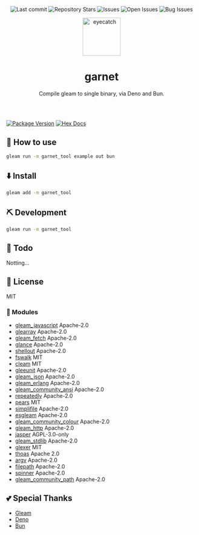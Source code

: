 <div align="center">

![Last commit](https://img.shields.io/github/last-commit/Comamoca/garnet?style=flat-square)
![Repository Stars](https://img.shields.io/github/stars/Comamoca/garnet?style=flat-square)
![Issues](https://img.shields.io/github/issues/Comamoca/garnet?style=flat-square)
![Open Issues](https://img.shields.io/github/issues-raw/Comamoca/garnet?style=flat-square)
![Bug Issues](https://img.shields.io/github/issues/Comamoca/garnet/bug?style=flat-square)

<img src="https://emoji2svg.deno.dev/api/🦊" alt="eyecatch" height="100">

# garnet

Compile gleam to single binary, via Deno and Bun. 

<br>
<br>


</div>

[![Package Version](https://img.shields.io/hexpm/v/garnet)](https://hex.pm/packages/garnet)
[![Hex Docs](https://img.shields.io/badge/hex-docs-ffaff3)](https://hexdocs.pm/garnet/)

<div align="center">

</div>

## 🚀 How to use

```sh
gleam run -m garnet_tool example out bun
```

## ⬇️  Install

```sh
gleam add -m garnet_tool
```

## ⛏️ Development

```sh
gleam run -m garnet_tool
```

## 📝 Todo

Notting...

## 📜 License

MIT

### 🧩 Modules

- [gleam_javascript](https://hexdocs.pm/gleam_javascript)   Apache-2.0
- [glearray](https://hexdocs.pm/glearray)   Apache-2.0
- [gleam_fetch](https://hexdocs.pm/gleam_fetch)   Apache-2.0
- [glance](https://hexdocs.pm/glance)   Apache-2.0
- [shellout](https://hexdocs.pm/shellout)   Apache-2.0
- [fswalk](https://hexdocs.pm/fswalk)   MIT
- [cleam](https://hexdocs.pm/cleam)   MIT
- [gleeunit](https://hexdocs.pm/gleeunit)   Apache-2.0
- [gleam_json](https://hexdocs.pm/gleam_json)   Apache-2.0
- [gleam_erlang](https://hexdocs.pm/gleam_erlang)   Apache-2.0
- [gleam_community_ansi](https://hexdocs.pm/gleam_community_ansi)   Apache-2.0
- [repeatedly](https://hexdocs.pm/repeatedly)   Apache-2.0
- [pears](https://hexdocs.pm/pears)   MIT
- [simplifile](https://hexdocs.pm/simplifile)   Apache-2.0
- [esgleam](https://hexdocs.pm/esgleam)   Apache-2.0
- [gleam_community_colour](https://hexdocs.pm/gleam_community_colour)   Apache-2.0
- [gleam_http](https://hexdocs.pm/gleam_http)   Apache-2.0
- [jasper](https://hexdocs.pm/jasper)   AGPL-3.0-only
- [gleam_stdlib](https://hexdocs.pm/gleam_stdlib)   Apache-2.0
- [glexer](https://hexdocs.pm/glexer)   MIT
- [thoas](https://hexdocs.pm/thoas)   Apache 2.0
- [argv](https://hexdocs.pm/argv)   Apache-2.0
- [filepath](https://hexdocs.pm/filepath)   Apache-2.0
- [spinner](https://hexdocs.pm/spinner)   Apache-2.0
- [gleam_community_path](https://hexdocs.pm/gleam_community_path)   Apache-2.0

## 💕 Special Thanks

- [Gleam](https://gleam.run/)
- [Deno](https://deno.com/)
- [Bun](https://bun.sh/)
